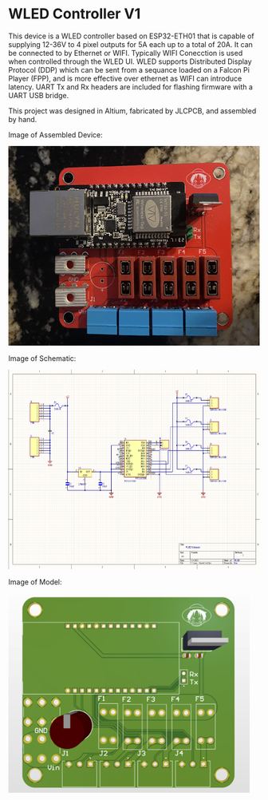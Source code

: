 # WLED Controller V1

This device is a WLED controller based on ESP32-ETH01 that is capable of supplying 12-36V to 4 pixel outputs for 5A each up to a total of 20A.
It can be connected to by Ethernet or WIFI.
Typically WIFI Conecction is used when controlled through the WLED UI.
WLED supports Distributed Display Protocol (DDP) which can be sent from a sequance loaded on a Falcon Pi Player (FPP), and is more effective over ethernet as WIFI can introduce latency. 
UART Tx and Rx headers are included for flashing firmware with a UART USB bridge.

This project was designed in Altium, fabricated by JLCPCB, and assembled by hand.

Image of Assembled Device:

<img src="WLED_Device.jpg" alt="Schematic" height="400"/>

Image of Schematic:

<img src="WLED_Schematic.png" alt="Schematic" height="400"/>

Image of Model:

<img src="WLED_Model.png" alt="Model" height="400"/>
